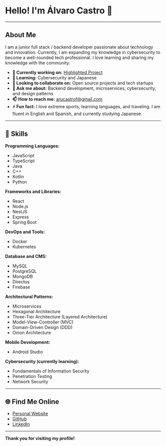 # Hello! I'm Álvaro Castro 👋

---

## About Me

I am a junior full stack / backend developer passionate about technology and innovation. Currently, I am expanding my knowledge in cybersecurity to become a well-rounded tech professional. I love learning and sharing my knowledge with the community.

- **🔭 Currently working on:** [Highlighted Project](https://github.com/bakaruu/catium)
- **🌱 Learning:** Cybersecurity and Japanese
- **👯 Looking to collaborate on:** Open source projects and tech startups
- **💬 Ask me about:** Backend development, microservices, cybersecurity, and design patterns
- **📫 How to reach me:** [arucastrof@gmail.com](arucastrof@gmail.com)
- **⚡ Fun fact:** I love extreme sports, learning languages, and traveling. I am fluent in English and Spanish, and currently studying Japanese.

---

## 🚀 Skills

**Programming Languages:**
- JavaScript
- TypeScript
- Java
- C++
- Kotlin
- Python

**Frameworks and Libraries:**
- React
- Node.js
- NestJS
- Express
- Spring Boot

**DevOps and Tools:**
- Docker
- Kubernetes

**Database and CMS:**
- MySQL
- PostgreSQL
- MongoDB
- Directus
- Firebase

**Architectural Patterns:**
- Microservices
- Hexagonal Architecture
- Three-Tier Architecture (Layered Architecture)
- Model-View-Controller (MVC)
- Domain-Driven Design (DDD)
- Onion Architecture


**Mobile Development:**
- Android Studio

**Cybersecurity (currently learning):**
- Fundamentals of Information Security
- Penetration Testing
- Network Security

---



## 🌐 Find Me Online

- [Personal Website](https://bakaru.dev)
- [GitHub](https://github.com/bakaruu)
- [LinkedIn](https://www.linkedin.com/in/bakaru/)

---

**Thank you for visiting my profile!**
